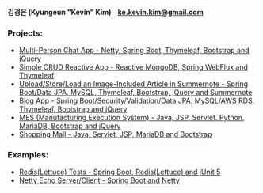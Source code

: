 #### 김경은 (Kyungeun "Kevin" Kim) &nbsp;&nbsp; ke.kevin.kim@gmail.com

### Projects:

- <a href="https://github.com/VertigoK/multi-person-chat-room">Multi-Person Chat App - Netty, Spring Boot, Thymeleaf, Bootstrap and jQuery</a>
- <a href="https://github.com/VertigoK/blog-mongo-webflux">Simple CRUD Reactive App - Reactive MongoDB, Spring WebFlux and Thymeleaf</a>
- <a href="https://github.com/VertigoK/summernote-image">Upload/Store/Load an Image-Included Article in Summernote - Spring Boot/Data JPA, MySQL, Thymeleaf, Bootstrap, jQuery and Summernote</a>
- <a href="https://github.com/VertigoK/blog">Blog App - Spring Boot/Security/Validation/Data JPA, MySQL/AWS RDS, Thymeleaf, Bootstrap and jQuery</a>
- <a href="https://github.com/VertigoK/TH_MES">MES (Manufacturing Execution System) - Java, JSP, Servlet, Python, MariaDB, Bootstrap and jQuery</a>
- <a href="https://github.com/VertigoK/ShoppingMall">Shopping Mall - Java, Servlet, JSP, MariaDB and Bootstrap</a>

### Examples:
- <a href="https://github.com/VertigoK/Redis-Lettuce">Redis(Lettuce) Tests - Spring Boot, Redis(Lettuce) and jUnit 5</a>
- <a href="https://github.com/VertigoK/netty-echo-server-client">Netty Echo Server/Client - Spring Boot and Netty</a> 
